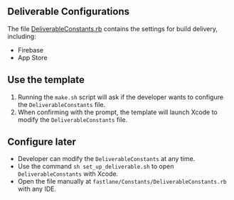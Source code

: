 ## Deliverable Configurations

The file [DeliverableConstants.rb](https://github.com/nimblehq/ios-templates/blob/develop/fastlane/Constants/DeliverableConstants.rb) contains the settings for build delivery, including:
- Firebase
- App Store

## Use the template

1. Running the `make.sh` script will ask if the developer wants to configure the `DeliverableConstants` file.
2. When confirming with the prompt, the template will launch Xcode to modify the `DeliverableConstants` file.

## Configure later

- Developer can modify the `DeliverableConstants` at any time.
- Use the command `sh set_up_deliverable.sh` to open `DeliverableConstants` with Xcode.
- Open the file manually at `fastlane/Constants/DeliverableConstants.rb` with any IDE.

